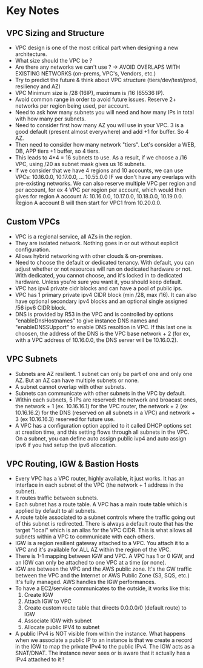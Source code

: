 # Key Notes

## VPC Sizing and Structure

* VPC design is one of the most critical part when designing a new architecture.
* What size should the VPC be ?
* Are there any networks we can't use ? -> AVOID OVERLAPS WITH EXISTING NETWORKS (on-prems, VPC's, Vendors, etc.)
* Try to predict the future & think about VPC structure (tiers/dev/test/prod, resiliency and AZ)
* VPC Minimum size is /28 (16IP), maximum is /16 (65536 IP).
* Avoid common range in order to avoid future issues. Reserve 2+ networks per region being used, per account.
* Need to ask how many subnets you will need and how many IPs in total with how many per subnets.
* Need to consider first how many AZ you will use in your VPC. 3 is a good default (present almost everywhere) and add +1 for buffer. So 4 AZ.
* Then need to consider how many network "tiers". Let's consider a WEB, DB, APP tiers +1 buffer, so 4 tiers.
* This leads to 4*4 = 16 subnets to use. As a result, if we choose a /16 VPC, using /20 as subnet mask gives us 16 subnets.
* If we consider that we have 4 regions and 10 accounts, we can use VPCs: 10.16.0.0, 10.17.0.0, ... 10.55.0.0 IF we don't have any overlaps with pre-existing networks. We can also reserve multiple VPC per region and per account, for ex 4 VPC per region per account, which would then gives for region A account A: 10.16.0.0, 10.17.0.0, 10.18.0.0, 10.19.0.0. Region A account B will then start for VPC1 from 10.20.0.0.

## Custom VPCs

* VPC is a regional service, all AZs in the region.
* They are isolated network. Nothing goes in or out without explicit configuration.
* Allows hybrid networking with other clouds & on-premises.
* Need to choose the default or dedicated tenancy. With default, you can adjust whether or not resources will run on dedicated hardware or not. With dedicated, you cannot choose, and it's locked in to dedicated hardware. Unless you're sure you want it, you should keep default.
* VPC has ipv4 private cidr blocks and can have a pool of public ips.
* VPC has 1 primary private ipv4 CIDR block (min /28, max /16). It can also have optional secondary ipv4 blocks and an optional single assigned /56 ipv6 CIDR block.
* DNS is provided by R53 in the VPC and is controlled by options "enableDnsHostnames" to give instance DNS names and "enableDNSSUpport" to enable DNS resoltion in VPC. If this last one is choosen, the address of the DNS is the VPC base network + 2 (for ex, with a VPC address of 10.16.0.0, the DNS server will be 10.16.0.2).

## VPC Subnets

* Subnets are AZ resilient. 1 subnet can only be part of one and only one AZ. But an AZ can have multiple subnets or none.
* A subnet cannot overlap with other subnets.
* Subnets can communicate with other subnets in the VPC by default.
* Within each subnets, 5 IPs are reserved: the network and broacast ones, the network + 1 (ex. 10.16.16.1) for the VPC router, the network + 2 (ex 10.16.16.2) for the DNS (reserved on all subnets in a VPC) and network + 3 (ex 10.16.16.3) reserved for future use.
* A VPC has a configuration option applied to it called DHCP options set at creation time, and this setting flows through all subnets in the VPC. On a subnet, you can define auto assign public ivp4 and auto assign ipv6 if you had setup the ipv6 allocation.

## VPC Routing, IGW & Bastion Hosts

* Every VPC has a VPC router, highly available, it just works. It has an interface in each subnet of the VPC (the network + 1 address in the subnet).
* It routes traffic between subnets.
* Each subnet has a route table. A VPC has a main route table which is applied by default to all subnets.
* A route table associated to a subnet controls where the traffic going out of this subnet is redirected. There is always a default route that has the target "local" which is an alias for the VPC CIDR. This is what allows all subnets within a VPC to communicate with each others.
* IGW is a region resilient gateway attached to a VPC. You attach it to a VPC and it's available for ALL AZ within the region of the VPC.
* There is 1-1 mapping between IGW and VPC. A VPC has 1 or 0 IGW, and an IGW can only be attached to one VPC at a time (or none).
* IGW are between the VPC and the AWS public zone. It's the GW traffic between the VPC and the Internet or AWS Public Zone (S3, SQS, etc.) It's fully managed. AWS handles the IGW performances.
* To have a EC2/service communicates to the outside, it works like this:
    1. Create IGW
    2. Attach IGW to VPC
    3. Create custom route table that directs 0.0.0.0/0 (default route) to IGW
    4. Associate IGW with subnet
    5. Allocate public IPV4 to subnet
* A public IPv4 is NOT visible from within the instance. What happens when we associate a public IP to an instance is that we create a record in the IGW to map the private IPv4 to the public IPv4. The IGW acts as a SNAT/DNAT. The instance never sees or is aware that it actually has a IPv4 attached to it !